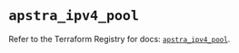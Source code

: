 # `apstra_ipv4_pool`

Refer to the Terraform Registry for docs: [`apstra_ipv4_pool`](https://registry.terraform.io/providers/juniper/apstra/0.94.0/docs/resources/ipv4_pool).
